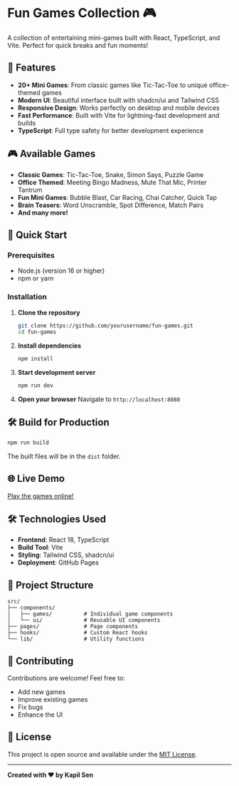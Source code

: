 # Fun Games Collection 🎮

A collection of entertaining mini-games built with React, TypeScript, and Vite. Perfect for quick breaks and fun moments!

## 🎯 Features

- **20+ Mini Games**: From classic games like Tic-Tac-Toe to unique office-themed games
- **Modern UI**: Beautiful interface built with shadcn/ui and Tailwind CSS
- **Responsive Design**: Works perfectly on desktop and mobile devices
- **Fast Performance**: Built with Vite for lightning-fast development and builds
- **TypeScript**: Full type safety for better development experience

## 🎮 Available Games

- **Classic Games**: Tic-Tac-Toe, Snake, Simon Says, Puzzle Game
- **Office Themed**: Meeting Bingo Madness, Mute That Mic, Printer Tantrum
- **Fun Mini Games**: Bubble Blast, Car Racing, Chai Catcher, Quick Tap
- **Brain Teasers**: Word Unscramble, Spot Difference, Match Pairs
- **And many more!**

## 🚀 Quick Start

### Prerequisites
- Node.js (version 16 or higher)
- npm or yarn

### Installation

1. **Clone the repository**
   ```bash
   git clone https://github.com/yourusername/fun-games.git
   cd fun-games
   ```

2. **Install dependencies**
   ```bash
   npm install
   ```

3. **Start development server**
   ```bash
   npm run dev
   ```

4. **Open your browser**
   Navigate to `http://localhost:8080`

## 🛠️ Build for Production

```bash
npm run build
```

The built files will be in the `dist` folder.

## 🌐 Live Demo

[Play the games online!](https://yourusername.github.io/fun-games/)

## 🛠️ Technologies Used

- **Frontend**: React 18, TypeScript
- **Build Tool**: Vite
- **Styling**: Tailwind CSS, shadcn/ui
- **Deployment**: GitHub Pages

## 📁 Project Structure

```
src/
├── components/
│   ├── games/          # Individual game components
│   └── ui/             # Reusable UI components
├── pages/              # Page components
├── hooks/              # Custom React hooks
└── lib/                # Utility functions
```

## 🤝 Contributing

Contributions are welcome! Feel free to:
- Add new games
- Improve existing games
- Fix bugs
- Enhance the UI

## 📄 License

This project is open source and available under the [MIT License](LICENSE).

---

**Created with ❤️ by Kapil Sen**
